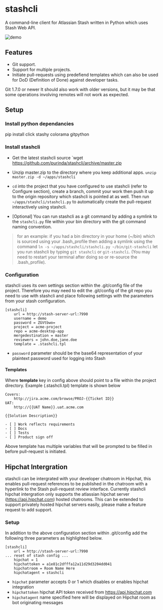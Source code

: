 # stashcli
A command-line client for Atlassian Stash written in Python which uses Stash Web API.

![demo](https://raw.github.com/purinda/stashcli/master/demo.gif)

## Features
* Git support.
* Support for multiple projects.
* Initiate pull-requests using predefiend templates which can also be used for DoD (Definition of Done) against developer tasks.

Git 1.7.0 or newer
It should also work with older versions, but it may be that some operations involving remotes will not work as expected.

## Setup
### Install python dependancies
pip install click stashy colorama gitpython

### Install stashcli

* Get the latest stashcli source
`wget https://github.com/purinda/stashcli/archive/master.zip

* Unzip master.zip to the directory where you keep additional apps.
`unzip master.zip -d ~/apps/stashcli`

* ```cd``` into the project that you have configured to use stashcli (refer to Configure section), create a branch, commit your work
then push it up to the origin repository which stashcli is pointed at as well. Then run ```~/apps/stashcli/stashcli.py``` to automatically
create the pull-request interactively using stashcli.

* [Optional] You can run stashcli as a git command by adding a symlink to the ```stashcli.py``` file within your bin directory with
the git command naming convention.
> for an example: if you had a bin directory in your home (~/bin) which is sourced using your .bash_profile then adding a symlink using the command `ln -s ~/apps/stashcli/stashcli.py ~/bin/git-stashcli` let you run stashcli by typing `git stashcli` or `git-stashcli`. (You may need to restart your terminal after doing so or re-source the .bash_profile).

### Configuration
stashcli uses its own settings section within the .git/config file of the project. Therefore you may need to edit the
.git/config of the git repo you need to use with stashcli and place following settings with the parameters from your
stash configuration.

```
[stashcli]
    url = http://stash-server-url:7990
    username = demo
    password = ZGVtbwo=
    project = acme-project
    repo = acme-desktop-app
    mergedestination = master
    reviewers = john.doe,jane.doe
    template = .stashcli.tpl
```

* ```password``` parameter should be the base64 representation of your plaintext password used for logging into Stash

#### Templates
Where **template** key in config above should point to a file within the project directory. Example (.stashcli.tpl) template is shown below
```
Covers:
    http://jira.acme.com/browse/PROJ-{{Ticket ID}}
UAT:
    http://{{UAT Name}}.uat.acme.com

{{Solution Description}}

- [ ] Work reflects requirements
- [ ] Docs
- [ ] Tests
- [ ] Product sign off
```
Above template has multiple variables that will be prompted to be filled in before pull-request is initiated.

## Hipchat Intergration
stashcli can be intergrated with your developer chatroom in Hipchat, this enables pull-request references to be published in the chatroom with a hyperlink to the Stash pull-request review interface. Currently stashcli hipchat intergration only supports the atlassian hipchat server (https://api.hipchat.com) hosted chatrooms. This can be extended to support privately hosted hipchat servers easily, please make a feature request to add support.

### Setup
In addition to the above configuration section within .git/config add the following three parameters as highlighted below.

```
[stashcli]
    url = http://stash-server-url:7990
... reset of stash config ...
    hipchat = 1
    hipchattoken = a1e81c2dfffa12a11d29d3204dd041
    hipchatroom = Room Name Here
    hipchatagent = stashcli
```

* ```hipchat``` parameter accepts 0 or 1 which disables or enables hipchat integration
* ```hipchattoken``` hipchat API token received from https://api.hipchat.com
* ```hipchatagent``` name specified here will be displayed on Hipchat room as bot originating messages
